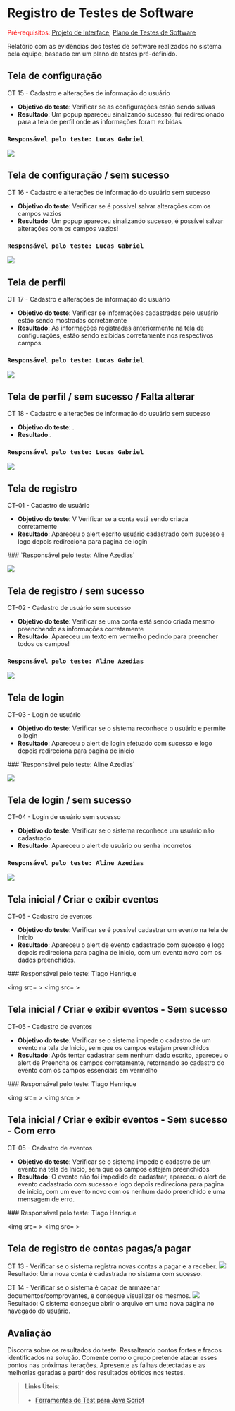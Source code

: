 # Registro de Testes de Software

<span style="color:red">Pré-requisitos: <a href="3-Projeto de Interface.md"> Projeto de Interface</a></span>, <a href="8-Plano de Testes de Software.md"> Plano de Testes de Software</a>

Relatório com as evidências dos testes de software realizados no sistema pela equipe, baseado em um plano de testes pré-definido.

## Tela de configuração

CT 15 - Cadastro e alterações de informação do usuário
<ul>
  <li><strong>Objetivo do teste</strong>:	Verificar se as configurações estão sendo salvas</li>
  <li><strong>Resultado</strong>: Um popup apareceu sinalizando sucesso, fui redirecionado para a tela de perfil onde as informações foram exibidas</li>
  </ul>
  
### `Responsável pelo teste: Lucas Gabriel`
  
<img src="/docs/img/configteste.png"></img>

## Tela de configuração / sem sucesso

CT 16 - Cadastro e alterações de informação do usuário sem sucesso
<ul>
  <li><strong>Objetivo do teste</strong>:	Verificar se é possivel salvar alterações com os campos vazios</li>
  <li><strong>Resultado</strong>: Um popup apareceu sinalizando sucesso, é possível salvar alterações com os campos vazios!</li>
  </ul>
  
### `Responsável pelo teste: Lucas Gabriel`
  
<img src="/docs/img/configtesteInvalido.png"></img>

## Tela de perfil

CT 17 - Cadastro e alterações de informação do usuário
<ul>
  <li><strong>Objetivo do teste</strong>:	Verificar se informações cadastradas pelo usuário estão sendo mostradas corretamente</li>
  <li><strong>Resultado</strong>: As informações registradas anteriormente na tela de configurações, estão sendo exibidas corretamente nos respectivos campos.</li>
  </ul>
  
  ### `Responsável pelo teste: Lucas Gabriel`
  
<img src="/docs/img/perfilteste.png"></img>

## Tela de perfil / sem sucesso / Falta alterar

CT 18 - Cadastro e alterações de informação do usuário sem sucesso
<ul>
  <li><strong>Objetivo do teste</strong>:	.</li>
  <li><strong>Resultado</strong>:.</li>
  </ul>
  
  ### `Responsável pelo teste: Lucas Gabriel`
  
<img src="/docs/img/perfiltesteInvalido.png"></img>

## Tela de registro
CT-01 - Cadastro de usuário
<ul>
  <li><strong>Objetivo do teste</strong>:	V Verificar se a conta está sendo criada corretamente </li>
  <li><strong>Resultado</strong>: Apareceu o alert escrito usuário cadastrado com sucesso e logo depois redireciona para pagina de login </li>
  </ul>
  ### `Responsável pelo teste: Aline Azedias`
  
<img src="/docs/registrosucesso.png"></img>

## Tela de registro / sem sucesso
CT-02 - Cadastro de usuário sem sucesso 
<ul>
  <li><strong>Objetivo do teste</strong>:	Verificar se uma conta está sendo criada mesmo preenchendo as informações corretamente </li>
  <li><strong>Resultado</strong>: Apareceu um texto em vermelho pedindo para preencher todos os campos!</li>
  </ul>
  
  ### `Responsável pelo teste: Aline Azedias`
  
<img src="/docs/registrosemsucesso.png"></img>

## Tela de login
CT-03 - Login de usuário
<ul>
  <li><strong>Objetivo do teste</strong>:	Verificar se o sistema reconhece o usuário e permite o login
</li>
  <li><strong>Resultado</strong>: Apareceu o alert de login efetuado com sucesso e logo depois redireciona para pagina de inicio
</li>
  </ul>
  ### `Responsável pelo teste: Aline Azedias`
  
<img src="/docs/loginsucesso.png"></img>

## Tela de login / sem sucesso
CT-04 - Login de usuário sem sucesso
<ul>
  <li><strong>Objetivo do teste</strong>:	Verificar se o sistema reconhece um usuário não cadastrado </li>
  <li><strong>Resultado</strong>: Apareceu o alert de usuário ou senha incorretos</li>
  </ul>
  
  ### `Responsável pelo teste: Aline Azedias`
  
<img src="/docs/img/loginsemsucesso.png"></img>


## Tela inicial / Criar e exibir eventos
CT-05 - Cadastro de eventos
<ul>
  <li><strong>Objetivo do teste</strong>:	Verificar se é possível cadastrar um evento na tela de Inicio
</li>
  <li><strong>Resultado</strong>: Apareceu o alert de evento cadastrado com sucesso e logo depois redireciona para pagina de inicio, com um evento novo com os dados preenchidos.
</li>
  </ul>
  ### Responsável pelo teste: Tiago Henrique

<img src= ></img>
<img src= ></img>

## Tela inicial / Criar e exibir eventos - Sem sucesso
CT-05 - Cadastro de eventos
<ul>
  <li><strong>Objetivo do teste</strong>:	Verificar se o sistema impede o cadastro de um evento na tela de Inicio, sem que os campos estejam preenchidos
</li>
  <li><strong>Resultado</strong>: Após tentar cadastrar sem nenhum dado escrito, apareceu o alert de Preencha os campos corretamente, retornando ao cadastro do evento com os campos essenciais em vermelho
</li>
  </ul>
  ### Responsável pelo teste: Tiago Henrique
  
<img src= ></img>
<img src= ></img>

## Tela inicial / Criar e exibir eventos - Sem sucesso - Com erro
CT-05 - Cadastro de eventos
<ul>
  <li><strong>Objetivo do teste</strong>:	Verificar se o sistema impede o cadastro de um evento na tela de Inicio, sem que os campos estejam preenchidos
</li>
  <li><strong>Resultado</strong>: O evento não foi impedido de cadastrar, apareceu o alert de evento cadastrado com sucesso e logo depois redireciona para pagina de inicio, com um evento novo com os nenhum dado preenchido e uma mensagem de erro.
</li>
  </ul>
  ### Responsável pelo teste: Tiago Henrique
  
<img src= ></img>
<img src= ></img>




## Tela de registro de contas pagas/a pagar
CT 13 - Verificar se o sistema registra novas contas a pagar e a receber.
<img src="/docs/img/cadastrodecontasucesso.png"></img>
Resultado: Uma nova conta é cadastrada no sistema com sucesso.

CT 14 - Verificar se o sistema é capaz de armazenar documentos/comprovantes, e consegue visualizar os mesmos.
<img src="/docs/img/arquivoabrir.png"></img>
Resultado: O sistema consegue abrir o arquivo em uma nova página no navegado do usuário.

## Avaliação

Discorra sobre os resultados do teste. Ressaltando pontos fortes e fracos identificados na solução. Comente como o grupo pretende atacar esses pontos nas próximas iterações. Apresente as falhas detectadas e as melhorias geradas a partir dos resultados obtidos nos testes.

> **Links Úteis**:
> - [Ferramentas de Test para Java Script](https://geekflare.com/javascript-unit-testing/)
